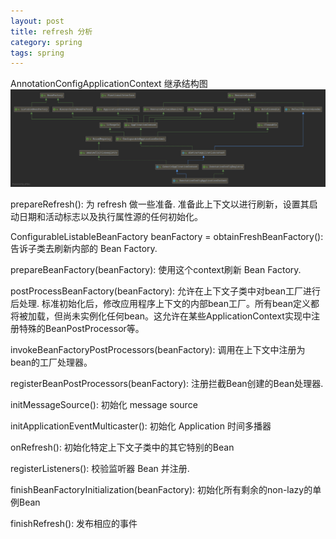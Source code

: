```yaml
---
layout: post
title: refresh 分析
category: spring
tags: spring
---
```

AnnotationConfigApplicationContext 继承结构图
![](/images/AnnotationConfigApplicationContext.png)

prepareRefresh(): 为 refresh 做一些准备. 准备此上下文以进行刷新，设置其启动日期和活动标志以及执行属性源的任何初始化。

ConfigurableListableBeanFactory beanFactory = obtainFreshBeanFactory():告诉子类去刷新内部的 Bean Factory.

prepareBeanFactory(beanFactory): 使用这个context刷新 Bean Factory.

postProcessBeanFactory(beanFactory): 允许在上下文子类中对bean工厂进行后处理. 标准初始化后，修改应用程序上下文的内部bean工厂。所有bean定义都将被加载，但尚未实例化任何bean。这允许在某些ApplicationContext实现中注册特殊的BeanPostProcessor等。

invokeBeanFactoryPostProcessors(beanFactory): 调用在上下文中注册为bean的工厂处理器。

registerBeanPostProcessors(beanFactory): 注册拦截Bean创建的Bean处理器.

initMessageSource(): 初始化 message source

initApplicationEventMulticaster(): 初始化 Application 时间多播器

onRefresh(): 初始化特定上下文子类中的其它特别的Bean

registerListeners(): 校验监听器 Bean 并注册.

finishBeanFactoryInitialization(beanFactory): 初始化所有剩余的non-lazy的单例Bean

finishRefresh(): 发布相应的事件
